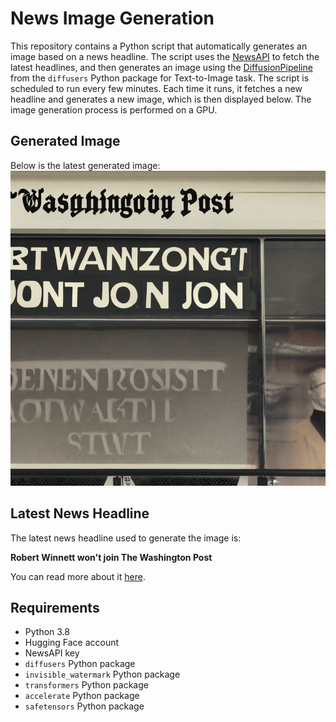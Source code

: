 # News Image Generation
This repository contains a Python script that automatically generates an image based on a news headline. The script uses the [NewsAPI](https://newsapi.org/) to fetch the latest headlines, and then generates an image using the [DiffusionPipeline](https://github.com/huggingface/diffusers) from the `diffusers` Python package for Text-to-Image task.
The script is scheduled to run every few minutes. Each time it runs, it fetches a new headline and generates a new image, which is then displayed below. The image generation process is performed on a GPU.

## Generated Image
Below is the latest generated image:
![Generated Image](image.png)

## Latest News Headline
The latest news headline used to generate the image is:

**Robert Winnett won't join The Washington Post**

You can read more about it [here](https://news.google.com/rss/articles/CBMiamh0dHBzOi8vYXBuZXdzLmNvbS9hcnRpY2xlL3dhc2hpbmd0b24tcG9zdC1lZGl0b3ItZW5nbGFuZC10ZWxlZ3JhcGgtcXVpdHMtZTY1MDQwOTMwNWEyZjEwMTE5MjYzMDY3OTFiYzk3YjHSAQA?oc=5).

## Requirements
- Python 3.8
- Hugging Face account
- NewsAPI key
- `diffusers` Python package
- `invisible_watermark` Python package
- `transformers` Python package
- `accelerate` Python package
- `safetensors` Python package
